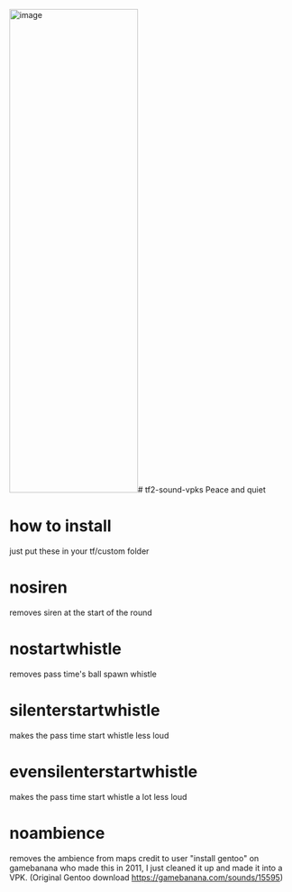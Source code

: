 <img width="228" height="858" alt="image" src="https://github.com/user-attachments/assets/128f061a-a812-444d-8339-97bc90338563" /># tf2-sound-vpks
Peace and quiet

# how to install
just put these in your tf/custom folder

# nosiren
removes siren at the start of the round

# nostartwhistle
removes pass time's ball spawn whistle

# silenterstartwhistle
makes the pass time start whistle less loud

# evensilenterstartwhistle
makes the pass time start whistle a lot less loud

# noambience
removes the ambience from maps
credit to user "install gentoo" on gamebanana who made this in 2011, I just cleaned it up and made it into a VPK.
(Original Gentoo download https://gamebanana.com/sounds/15595)
